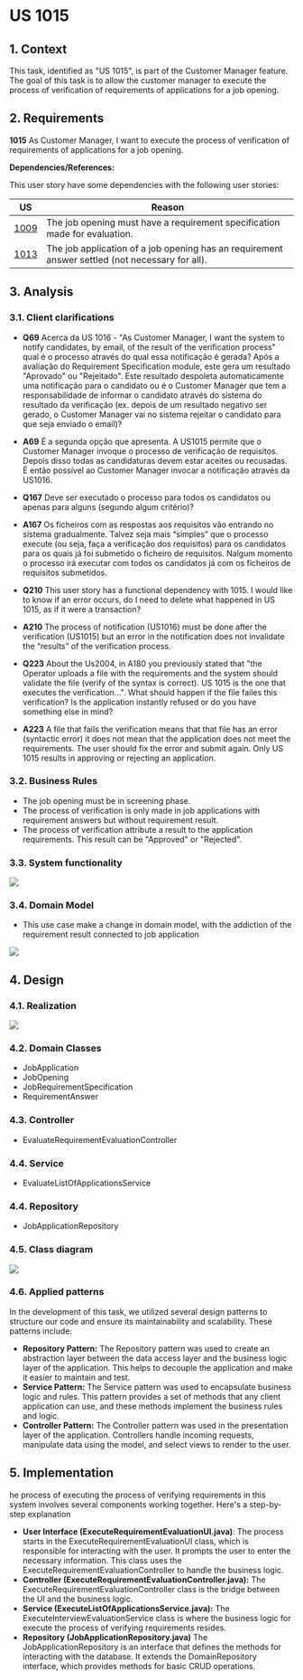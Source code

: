 # US 1015

## 1. Context

This task, identified as "US 1015", is part of the Customer Manager feature. The goal of this task is to allow the customer manager to execute the process of verification of requirements of applications for a job opening.

## 2. Requirements

**1015** As Customer Manager, I want to execute the process of verification of requirements
of applications for a job opening.

**Dependencies/References:**

This user story have some dependencies with the following user stories:

| US                                     | Reason                                                                                          |
|----------------------------------------|-------------------------------------------------------------------------------------------------|
| [1009](../../SprintB/us1009/readme.md) | The job opening must have a requirement specification made for evaluation.                      |
| [1013](../../SprintC/us1013/readme.md) | The job application of a job opening has an requirement answer settled (not necessary for all). |

## 3. Analysis

### 3.1. Client clarifications

- **Q69** Acerca da US 1016 - "As Customer Manager, I want the system to notify candidates, by email, of the result of the verification process" qual é o processo através do qual essa notificação é gerada? Após a avaliação do Requirement Specification module, este gera um resultado "Aprovado" ou "Rejeitado". Este resultado despoleta automaticamente uma notificação para o candidato ou é o Customer Manager que tem a responsabilidade de informar o candidato através do sistema do resultado da verificação (ex. depois de um resultado negativo ser gerado, o Customer Manager vai no sistema rejeitar o candidato para que seja enviado o email)?
- **A69** É a segunda opção que apresenta. A US1015 permite que o Customer Manager invoque o processo de verificação de requisitos. Depois disso todas as candidaturas devem estar aceites ou recusadas. É então possível ao Customer Manager invocar a notificação através da US1016.

- **Q167** Deve ser executado o processo para todos os candidatos ou apenas para alguns (segundo algum critério)?
- **A167** Os ficheiros com as respostas aos requisitos vão entrando no sistema gradualmente. Talvez seja mais “simples” que o processo execute (ou seja, faça a verificação dos requisitos) para os candidatos para os quais já foi submetido o ficheiro de requisitos. Nalgum momento o processo irá executar com todos os candidatos já com os ficheiros de requisitos submetidos.

- **Q210** This user story has a functional dependency with 1015. I would like to know if an error occurs, do I need to delete what happened in US 1015, as if it were a transaction?
- **A210** The process of notification (US1016) must be done after the verification (US1015) but an error in the notification does not invalidate the “results” of the verification process.

- **Q223** About the Us2004, in A180 you previously stated that "the Operator uploads a file with the requirements and the system should validate the file (verify of the syntax is correct). US 1015 is the one that executes the verification...". What should happen if the file failes this verification? Is the application instantly refused or do you have something else in mind?
- **A223** A file that fails the verification means that that file has an error (syntactic error) it does not mean that the application does not meet the requirements. The user should fix the error and submit again. Only US 1015 results in approving or rejecting an application.

### 3.2. Business Rules

- The job opening must be in screening phase.
- The process of verification is only made in job applications with requirement answers but without requirement result.
- The process of verification attribute a result to the application requirements. This result can be "Approved" or "Rejected".

### 3.3. System functionality

![](SSD/SSD.svg)

### 3.4. Domain Model

- This use case make a change in domain model, with the addiction of the requirement result connected to job application

![](img/US1015_Domain_Model.png)

## 4. Design

### 4.1. Realization

![](SD/SD.svg)

### 4.2. Domain Classes

- JobApplication
- JobOpening
- JobRequirementSpecification
- RequirementAnswer

### 4.3. Controller

- EvaluateRequirementEvaluationController

### 4.4. Service

- EvaluateListOfApplicationsService

### 4.4. Repository

- JobApplicationRepository

### 4.5. Class diagram

![](CD/CD.svg)

### 4.6. Applied patterns

In the development of this task, we utilized several design patterns to structure our code and ensure its
maintainability and scalability. These patterns include:

- **Repository Pattern:** The Repository pattern was used to create an abstraction layer between the data access layer
  and the business logic layer of the application. This helps to decouple the application and make it easier to maintain
  and test.
- **Service Pattern:** The Service pattern was used to encapsulate business logic and rules. This pattern provides a set of methods that any client application can use, and these methods implement the business rules and logic.
- **Controller Pattern:** The Controller pattern was used in the presentation layer of the application. Controllers
  handle incoming requests, manipulate data using the model, and select views to render to the user.

## 5. Implementation

he process of executing the process of verifying requirements in this system involves several components working together. Here's a step-by-step
explanation

- **User Interface (ExecuteRequirementEvaluationUI.java)**: The process starts in the ExecuteRequirementEvaluationUI class, which is
  responsible for interacting
  with the user. It prompts the user to enter the necessary information.
  This class uses the ExecuteRequirementEvaluationController to handle the business logic.
- **Controller (ExecuteRequirementEvaluationController.java):** The ExecuteRequirementEvaluationController class is the bridge between the
  UI and the business
  logic.
- **Service (ExecuteListOfApplicationsService.java):** The ExecuteInterviewEvaluationService class is where the business logic for execute the process of verifying requirements resides.
- **Repository (JobApplicationRepository.java)**  The JobApplicationRepository is an interface that defines the methods for
  interacting with the
  database. It extends the DomainRepository interface, which provides methods for basic CRUD operations.
